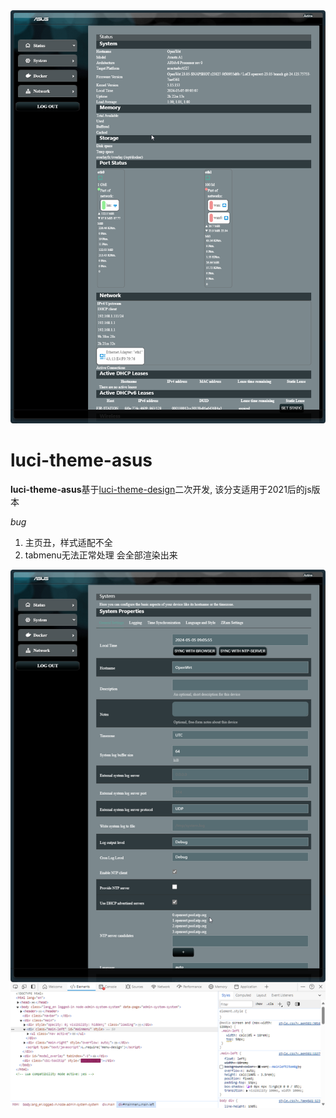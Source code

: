 <img src="./preview/home.png"/> 

# luci-theme-asus

**luci-theme-asus**基于[luci-theme-design](https://github.com/gngpp/luci-theme-design)二次开发, 该分支适用于2021后的js版本

*bug*
1. 主页丑，样式适配不全
2. tabmenu无法正常处理 会全部渲染出来
<img src="./preview/bug.png"/> 
